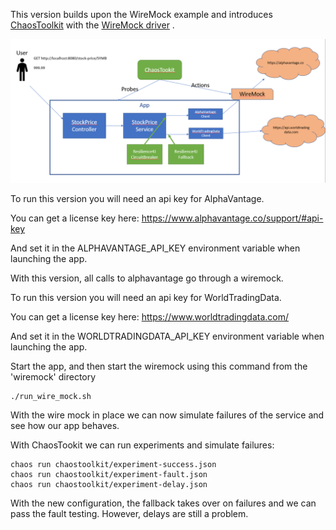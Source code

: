 This version builds upon the WireMock example and introduces [ChaosToolkit](https://chaostoolkit.org/) with the [WireMock driver](https://docs.chaostoolkit.org/drivers/wiremock/) .

![branch](images/branch.png)


To run this version you will need an api key for AlphaVantage.

You can get a license key here: https://www.alphavantage.co/support/#api-key

And set it in the ALPHAVANTAGE_API_KEY environment variable when launching the app.

With this version, all calls to alphavantage go through a wiremock.


To run this version you will need an api key for WorldTradingData.

You can get a license key here: https://www.worldtradingdata.com/

And set it in the WORLDTRADINGDATA_API_KEY environment variable when launching the app.


Start the app, and then start the wiremock using this command from the 'wiremock' directory

```
./run_wire_mock.sh
```

With the wire mock in place we can now simulate failures of the service and see how our app behaves.

With ChaosTookit we can run experiments and simulate failures:

```
chaos run chaostoolkit/experiment-success.json
chaos run chaostoolkit/experiment-fault.json
chaos run chaostoolkit/experiment-delay.json
```

With the new configuration, the fallback takes over on failures and we can pass the fault testing. However, delays are still a problem.